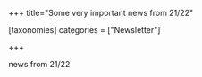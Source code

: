+++
title="Some very important news from 21/22"

[taxonomies]
categories = ["Newsletter"]

+++

news from 21/22